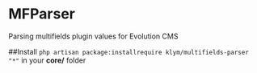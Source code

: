 # MFParser
Parsing multifields plugin values for Evolution CMS

##Install
`php artisan package:installrequire klym/multifields-parser "*"` in your **core/** folder